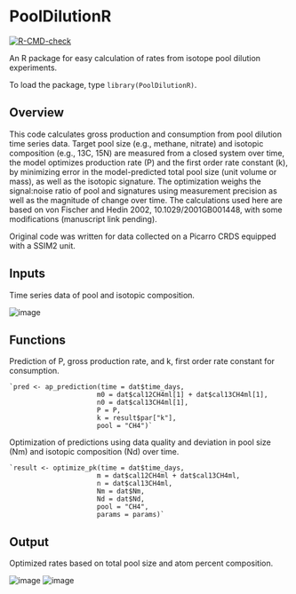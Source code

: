 # PoolDilutionR

<!-- badges: start -->
[![R-CMD-check](https://github.com/COMPASS-DOE/PoolDilutionR/workflows/R-CMD-check/badge.svg)](https://github.com/COMPASS-DOE/PoolDilutionR/actions)
<!-- badges: end -->

An R package for easy calculation of rates from isotope pool dilution experiments.

To load the package, type `library(PoolDilutionR)`.

## Overview

This code calculates gross production and consumption from pool dilution time series data.
Target pool size (e.g., methane, nitrate) and isotopic composition (e.g., 13C, 15N) are measured from a closed system over time, the model optimizes production rate (P) and the first order rate constant (k), by minimizing error in the model-predicted total pool size (unit volume or mass), as well as the isotopic signature.
The optimization weighs the signal:noise ratio of pool and signatures using measurement precision as well as the magnitude of change over time.
The calculations used here are based on von Fischer and Hedin 2002, 10.1029/2001GB001448, with some modifications (manuscript link pending).

Original code was written for data collected on a Picarro CRDS equipped with a SSIM2 unit.

## Inputs

Time series data of pool and isotopic composition.

![image](https://user-images.githubusercontent.com/89651444/205718596-db983482-6d38-45d7-9b8c-2ee6fd6948f5.png)

## Functions

Prediction of P, gross production rate, and k, first order rate constant for consumption.

    `pred <- ap_prediction(time = dat$time_days,
                          m0 = dat$cal12CH4ml[1] + dat$cal13CH4ml[1],
                          n0 = dat$cal13CH4ml[1],
                          P = P,
                          k = result$par["k"],
                          pool = "CH4")`
    

Optimization of predictions using data quality and deviation in pool size (Nm) and isotopic composition (Nd) over time.

    `result <- optimize_pk(time = dat$time_days,
                          m = dat$cal12CH4ml + dat$cal13CH4ml,
                          n = dat$cal13CH4ml,
                          Nm = dat$Nm,
                          Nd = dat$Nd,
                          pool = "CH4",
                          params = params)`
                     
## Output

Optimized rates based on total pool size and atom percent composition.

![image](https://user-images.githubusercontent.com/89651444/205720528-ae4554f0-0b37-4b19-8bcc-8d74d7c956c4.png)
![image](https://user-images.githubusercontent.com/89651444/205720560-182a6316-c063-4fcb-b333-768c0f590a38.png)


